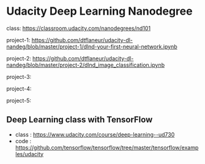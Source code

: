 # Udacity Deep Learning Nanodegree

class: https://classroom.udacity.com/nanodegrees/nd101

project-1: https://github.com/dtflaneur/udacity-dl-nandeg/blob/master/project-1/dlnd-your-first-neural-network.ipynb

project-2: https://github.com/dtflaneur/udacity-dl-nandeg/blob/master/project-2/dlnd_image_classification.ipynb

project-3:

project-4:

project-5:


## Deep Learning class with TensorFlow
- class : https://www.udacity.com/course/deep-learning--ud730
- code : https://github.com/tensorflow/tensorflow/tree/master/tensorflow/examples/udacity
